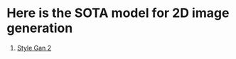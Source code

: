 # Here is the SOTA model for 2D image generation
1. [Style Gan 2](https://github.com/Locutusborg/AR2IL/blob/main/SOTA%20models/2D%20models/Image%20generation/Style%20Gan%202.md)
